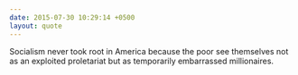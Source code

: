 ```yaml
---
date: 2015-07-30 10:29:14 +0500
layout: quote
---
```

Socialism never took root in America because the poor see themselves not as an exploited proletariat but as temporarily embarrassed millionaires.